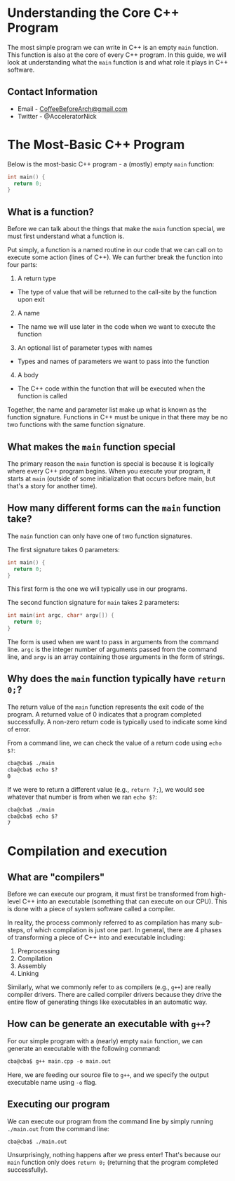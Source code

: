 # Understanding the Core C++ Program

The most simple program we can write in C++ is an empty `main` function. This function is also at the core of every C++ program. In this guide, we will look at understanding what the `main` function is and what role it plays in C++ software.

## Contact Information

- Email - CoffeeBeforeArch@gmail.com
- Twitter - @AcceleratorNick


# The Most-Basic C++ Program

Below is the most-basic C++ program - a (mostly) empty `main` function:

```cpp
int main() {
  return 0;
}
```

## What is a function?

Before we can talk about the things that make the `main` function special, we must first understand what a function is.

Put simply, a function is a named routine in our code that we can call on to execute some action (lines of C++). We can further break the function into four parts:

1. A return type
 - The type of value that will be returned to the call-site by the function upon exit
2. A name
 - The name we will use later in the code when we want to execute the function
3. An optional list of parameter types with names
 - Types and names of parameters we want to pass into the function
4. A body
 - The C++ code within the function that will be executed when the function is called

Together, the name and parameter list make up what is known as the function signature. Functions in C++ must be unique in that there may be no two functions with the same function signature.

## What makes the `main` function special

The primary reason the `main` function is special is because it is logically where every C++ program begins. When you execute your program, it starts at `main` (outside of some initialization that occurs before main, but that's a story for another time).

## How many different forms can the `main` function take?

The `main` function can only have one of two function signatures.

The first signature takes 0 parameters:

```cpp
int main() {
  return 0;
}
```

This first form is the one we will typically use in our programs.

The second function signature for `main` takes 2 parameters:

```cpp
int main(int argc, char* argv[]) {
  return 0;
}
```

The form is used when we want to pass in arguments from the command line. `argc` is the integer number of arguments passed from the command line, and `argv` is an array containing those arguments in the form of strings.

## Why does the `main` function typically have `return 0;`?

The return value of the `main` function represents the exit code of the program. A returned value of 0 indicates that a program completed successfully. A non-zero return code is typically used to indicate some kind of error.

From a command line, we can check the value of a return code using `echo $?`:

```txt
cba@cba$ ./main
cba@cba$ echo $?
0
```

If we were to return a different value (e.g., `return 7;`), we would see whatever that number is from when we ran `echo $?`:

```txt
cba@cba$ ./main
cba@cba$ echo $?
7
```

# Compilation and execution

## What are "compilers"

Before we can execute our program, it must first be transformed from high-level C++ into an executable (something that can execute on our CPU). This is done with a piece of system software called a compiler.

In reality, the process commonly referred to as compilation has many sub-steps, of which compilation is just one part. In general, there are 4 phases of transforming a piece of C++ into and executable including:

1. Preprocessing
2. Compilation
3. Assembly
4. Linking

Similarly, what we commonly refer to as compilers (e.g., `g++`) are really compiler drivers. There are called compiler drivers because they drive the entire flow of generating things like executables in an automatic way.

## How can be generate an executable with `g++`?

For our simple program with a (nearly) empty `main` function, we can generate an executable with the following command:

```txt
cba@cba$ g++ main.cpp -o main.out
```

Here, we are feeding our source file to `g++`, and we specify the output executable name using `-o` flag.

## Executing our program

We can execute our program from the command line by simply running `./main.out` from the command line:

```txt
cba@cba$ ./main.out
```

Unsurprisingly, nothing happens after we press enter! That's because our `main` function only does `return 0;` (returning that the program completed successfully).

